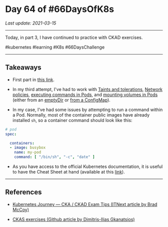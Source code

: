 # Day 64 of #66DaysOfK8s

_Last update: 2021-03-15_

---
Today, in part 3, I have continued to practice with CKAD exercises.

#kubernetes #learning #K8s #66DaysChallenge

---

## Takeaways

* First part in [this link](../day62).

* In my third attempt, I've had to work with [Taints and tolerations](https://github.com/jp-chl/66DaysOfK8s/blob/master/challenge/week05/day35), [Network policies](https://github.com/jp-chl/66DaysOfK8s/blob/master/challenge/week05/day32), [executing commands in Pods](), and [mounting volumes in Pods](https://kubernetes.io/docs/tasks/configure-pod-container/configure-volume-storage/) (either from an [emptyDir](https://kubernetes.io/docs/tasks/configure-pod-container/configure-volume-storage/) or [from a ConfigMap](https://kubernetes.io/docs/tasks/configure-pod-container/configure-pod-configmap/)).

* In my case, I've had some issues by attempting to run a command within a Pod. Normally, most of the container public images have already installed ```sh```, so a container command should look like this:

```yaml
# pod
spec:

  containers:
  - image: busybox
    name: my-pod
    command: [ "/bin/sh", "-c", "date" ]
```

* As you have access to the official Kubernetes documentation, it is useful to have the Cheat Sheet at hand (available at this [link](https://kubernetes.io/docs/reference/kubectl/cheatsheet/)).

---

## References

* [Kubernetes Journey — CKA / CKAD Exam Tips (ITNext article by Brad McCoy)](https://itnext.io/kubernetes-journey-cka-ckad-exam-tips-ff73e4672833)

* [CKAS exercises (Github article by Dimitris-Ilias Gkanatsios)](https://github.com/dgkanatsios/CKAD-exercises)
